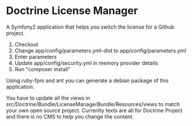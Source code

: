 # Doctrine License Manager

A Symfony2 application that helps you switch the license for a Github project.

1. Checkout
2. Change app/config/parameters.yml-dist to app/config/parameters.yml
3. Enter parameters
4. Update app/config/security.yml in memory provider details
5. Run "composer install"

Using ruby-fpm and ant you can generate a debian package of this application.

You have to update all the views in src/Doctrine/Bundle/LicenseManagerBundle/Resources/views to match your own open source project. Currently texts are all for Doctrine Project and there is no CMS to help you change the content.

